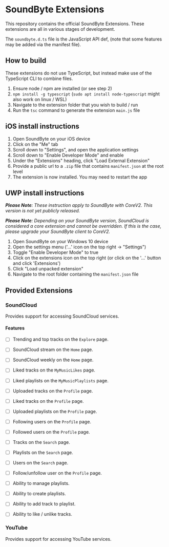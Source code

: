 # SoundByte Extensions

This repository contains the official SoundByte Extensions. These extensions are all in various stages of development.

The `soundbyte.d.ts` file is the JavaScript API def, (note that some features may be added via the manifest file).

## How to build

These extensions do not use TypeScript, but instead make use of the TypeScript CLI to combine files.

1. Ensure node / npm are installed (or see step 2)
2. `npm install -g typescript` (`sudo apt install node-typescript` might also work on linux / WSL)
3. Navigate to the extension folder that you wish to build / run
4. Run the `tsc` command to generate the extension `main.js` file

## iOS install instructions

1. Open SoundByte on your iOS device
2. Click on the "Me" tab
3. Scroll down to "Settings", and open the application settings
4. Scroll down to "Enable Developer Mode" and enable
5. Under the "Extensions" heading, click "Load External Extension"
6. Provide a public url to a `.zip` file that contains `manifest.json` at the root level
7. The extension is now installed. You may need to restart the app

## UWP install instructions

***Please Note**: These instruction apply to SoundByte with CoreV2. This version is not yet publicly released.*

***Please Note**: Depending on your SoundByte version, SoundCloud is considered a core extension and cannot be overridden. If this is the case, please upgrade your SoundByte client to CoreV2.*

1. Open SoundByte on your Windows 10 device
2. Open the settings menu ('...' icon on the top right -> "Settings")
3. Toggle "Enable Developer Mode" to true
4. Click on the extensions icon on the top right (or click on the '...' button and click 'Extensions')
5. Click "Load unpacked extension"
6. Navigate to the root folder containing the `manifest.json` file

## Provided Extensions

### SoundCloud

Provides support for accessing SoundCloud services.

#### Features

- [ ] Trending and top tracks on the `Explore` page.
- [ ] SoundCloud stream on the `Home` page.
- [ ] SoundCloud weekly on the `Home` page.
- [ ] Liked tracks on the `MyMusicLikes` page.
- [ ] Liked playlists on the `MyMusicPlaylists` page.
- [ ] Uploaded tracks on the `Profile` page.
- [ ] Liked tracks on the `Profile` page.
- [ ] Uploaded playlists on the `Profile` page.
- [ ] Following users on the `Profile` page.
- [ ] Followed users on the `Profile` page.
- [ ] Tracks on the `Search` page.
- [ ] Playlists on the `Search` page.
- [ ] Users on the `Search` page.
- [ ] Follow/unfollow user on the `Profile` page.
- [ ] Ability to manage playlists.
- [ ] Ability to create playlists.
- [ ] Ability to add track to playlist.
- [ ] Ability to like / unlike tracks.


### YouTube

Provides support for accessing YouTube services.
